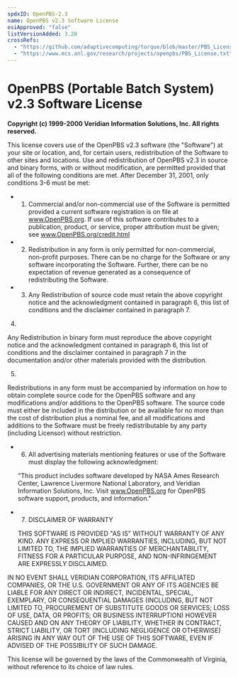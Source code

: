 ```yaml
---
spdxID: OpenPBS-2.3
name: OpenPBS v2.3 Software License
osiApproved: "false"
listVersionAdded: 3.20
crossRefs: 
  - "https://github.com/adaptivecomputing/torque/blob/master/PBS_License.txt"
  - "https://www.mcs.anl.gov/research/projects/openpbs/PBS_License.txt"
---
```


# OpenPBS (Portable Batch System) v2.3 Software License

**Copyright (c) 1999-2000 Veridian Information Solutions, Inc. All rights reserved.**

This license covers use of the OpenPBS v2.3 software (the "Software") at your site or location, and, for certain users, redistribution of the Software to other sites and locations. Use and redistribution of OpenPBS v2.3 in source and binary forms, with or without modification, are permitted provided that all of the following conditions are met. After December 31, 2001, only conditions 3-6 must be met:

-
  1. Commercial and/or non-commercial use of the Software is permitted provided a current software registration is on file at www.OpenPBS.org. If use of this software contributes to a publication, product, or service, proper attribution must be given; see www.OpenPBS.org/credit.html

-
  2. Redistribution in any form is only permitted for non-commercial, non-profit purposes. There can be no charge for the Software or any software incorporating the Software. Further, there can be no expectation of revenue generated as a consequence of redistributing the Software.

-
  3. Any Redistribution of source code must retain the above copyright notice and the acknowledgment contained in paragraph 6, this list of conditions and the disclaimer contained in paragraph 7.

4.
  Any Redistribution in binary form must reproduce the above copyright notice and the acknowledgment contained in paragraph 6, this list of conditions and the disclaimer contained in paragraph 7 in the documentation and/or other materials provided with the distribution.

5.
  Redistributions in any form must be accompanied by information on how to obtain complete source code for the OpenPBS software and any modifications and/or additions to the OpenPBS software. The source code must either be included in the distribution or be available for no more than the cost of distribution plus a nominal fee, and all modifications and additions to the Software must be freely redistributable by any party (including Licensor) without restriction.

-
  6. All advertising materials mentioning features or use of the Software must display the following acknowledgment:

  "This product includes software developed by NASA Ames Research Center, Lawrence Livermore National Laboratory, and Veridian Information Solutions, Inc. Visit www.OpenPBS.org for OpenPBS software support, products, and information."

-
  7. DISCLAIMER OF WARRANTY

  THIS SOFTWARE IS PROVIDED "AS IS" WITHOUT WARRANTY OF ANY KIND. ANY EXPRESS OR IMPLIED WARRANTIES, INCLUDING, BUT NOT LIMITED TO, THE IMPLIED WARRANTIES OF MERCHANTABILITY, FITNESS FOR A PARTICULAR PURPOSE, AND NON-INFRINGEMENT ARE EXPRESSLY DISCLAIMED.

IN NO EVENT SHALL VERIDIAN CORPORATION, ITS AFFILIATED COMPANIES, OR THE U.S. GOVERNMENT OR ANY OF ITS AGENCIES BE LIABLE FOR ANY DIRECT OR INDIRECT, INCIDENTAL, SPECIAL, EXEMPLARY, OR CONSEQUENTIAL DAMAGES (INCLUDING, BUT NOT LIMITED TO, PROCUREMENT OF SUBSTITUTE GOODS OR SERVICES; LOSS OF USE, DATA, OR PROFITS; OR BUSINESS INTERRUPTION) HOWEVER CAUSED AND ON ANY THEORY OF LIABILITY, WHETHER IN CONTRACT, STRICT LIABILITY, OR TORT (INCLUDING NEGLIGENCE OR OTHERWISE) ARISING IN ANY WAY OUT OF THE USE OF THIS SOFTWARE, EVEN IF ADVISED OF THE POSSIBILITY OF SUCH DAMAGE.

This license will be governed by the laws of the Commonwealth of Virginia, without reference to its choice of law rules.
